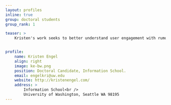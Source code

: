 ```yaml
---
layout: profiles
inline: true
group: doctoral students
group_rank: 1

teaser: >
    Kristen's work seeks to better understand user engagement with rumors, conspiracy theories, and interventions across online platforms. Kristen draws on human-computer interaction and data science techniques informed by social science to empirically measure and experimentally mitigate problematic interactions. Kristen's work aims to contribute to online trust and safety by aiding user disengagement from and resilience against rumors and conspiracy theories while minimizing harms. 


profile:
    name: Kristen Engel
    align: right
    image: ke-bw.png
    position: Doctoral Candidate, Information School.
    email: engelkri@uw.edu
    website: http://kristenengel.com/
    address: >
        Information School<br />
        University of Washington, Seattle WA 98195
---
```

